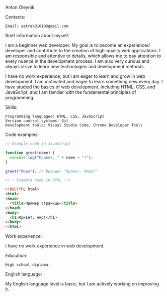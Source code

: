 Anton Oleynik

Contacts:

    Email: setrak01010@gmail.com

Brief information about myself:

I am a beginner web developer. My goal is to become an experienced developer and contribute to the creation of high-quality web applications. I am responsible and attentive to details, which allows me to pay attention to every nuance in the development process. I am also very curious and always strive to learn new technologies and development methods.

I have no work experience, but I am eager to learn and grow in web development. I am motivated and eager to learn something new every day. I have studied the basics of web development, including HTML, CSS, and JavaScript, and I am familiar with the fundamental principles of programming.

Skills:

    Programming languages: HTML, CSS, JavaScript
    Version control systems: Git
    Development tools: Visual Studio Code, Chrome Developer Tools

Code examples:
```javascript
// Example code in JavaScript

function greet(name) {
  console.log("Привет, " + name + "!");
}

greet("Миша"); // Выводит "Привет, Миша!"
```
```html
<!-- Example code in HTML -->

<!DOCTYPE html>
<html>
<head>
  <title>Пример страницы</title>
</head>
<body>
  <h1>Привет, мир!</h1>
</body>
</html>
```

Work experience:

I have no work experience in web development.

Education:

    High school diploma.

English language:

My English language level is basic, but I am actively working on improving it.
